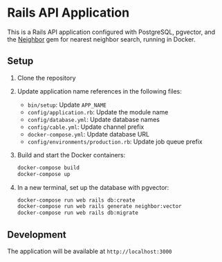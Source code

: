# Rails API Application

This is a Rails API application configured with PostgreSQL, pgvector, and the [Neighbor](https://github.com/ankane/neighbor) gem for nearest neighbor search, running in Docker.

## Setup

1. Clone the repository

2. Update application name references in the following files:

   - `bin/setup`: Update `APP_NAME`
   - `config/application.rb`: Update the module name
   - `config/database.yml`: Update database names
   - `config/cable.yml`: Update channel prefix
   - `docker-compose.yml`: Update database URL
   - `config/environments/production.rb`: Update job queue prefix

3. Build and start the Docker containers:
   ```bash
   docker-compose build
   docker-compose up
   ```

4. In a new terminal, set up the database with pgvector:
   ```bash
   docker-compose run web rails db:create
   docker-compose run web rails generate neighbor:vector
   docker-compose run web rails db:migrate
   ```

## Development

The application will be available at `http://localhost:3000`
